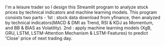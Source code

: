 I'm a leisure trader so I design this Streamlit program to analyze stock prices by technical indicators and machine learning models.
This program consists two parts - 
1st : stock data download from yfinance, then analyzed by technical indicators(MACD & DMI as Trend, RSI & KDJ as Momentum, and BB & BIAS as Volatility). 
2nd : apply machine learning models (XgB, GRU, LSTM, LSTM-Attention Mechanism & LSTM-Features) to predict 'Close' price of next trading day.
